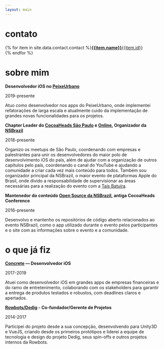 ```yaml
---
layout: main
---
```


# contato

{% for item in site.data.contact.contact %}<a href="{{item.url}}" class="inverted light"><strong>{{item.name}}</strong><span class="">{{item.id}}</span></a><br>{% endfor %}

# sobre mim

**Desenvolvedor iOS no [PeixeUrbano](https://peixeurbano.com)**
<p class="muted">2019-presente</p>

Atuo como desenvolvedor nos apps do PeixeUrbano, onde implementei refatorações de larga escala e atualmente cuido da implementação de grandes novas funcionalidades para os projetos.

<div class="spacer"></div>

**Chapter Leader do [CocoaHeads São Paulo](http://cocoaheads.com.br/cidades/detalhes/2) e [Online](https://www.youtube.com/user/cocoaheadsbr), Organizador da [NSBrazil](https://nsbrazil.com)**
<p class="muted">2018-presente</p>

Organizo os meetups de São Paulo, coordenando com empresas e palestrantes para unir os desenvolvedores do maior polo de desenvolvimento iOS do país, além de ajudar com a organização de outros capítulos pelo país, coordenando o canal do YouTube e ajudando a comunidade a criar cada vez mais conteúdo para todos. Também sou organizador principal da NSBrazil, o maior evento de plataformas Apple do Brasil, onde divido a responsabilidade de supervisionar as áreas necessárias para a realização do evento com a [Taís Batuíra](https://www.linkedin.com/in/taisbatuira/).

<div class="spacer"></div>

**Mantenedor do conteúdo [Open Source da NSBrazil](https://github.com/CocoaHeadsConference), antiga CocoaHeads Conference**
<p class="muted">2016-presente</p>

Desenvolvo e mantenho os repositórios de código aberto relacionados ao evento NSBrazil, como o app utilizado durante o evento pelos participantes e o site com as informações sobre o evento e a comunidade.

# o que já fiz

**[Concrete](https://medium.com/concretebr) — Desenvolvedor iOS**
<p class="muted">2017-2019</p>

Atuei como desenvolvedor iOS em grandes apps de empresas financeiras e do ramo de entretenimento, colaborando com os stakeholders para garantir a entrega de produtos testados e robustos, com deadlines claros e apertados.

<div class="spacer"></div>

**[Rowbots/Dedig](http://dedig.com.br) - Co-fundador/Gerente de Projetos**
<p class="muted">2014-2017</p>

Participei do projeto desde a sua concepção, desenvolvendo para Unity3D e VueJS, criando desde os primeiros protótipos e liderei a equipe de tecnologia e design do projeto Dedig, seus spin-offs e outros projetos internos da Rowbots.